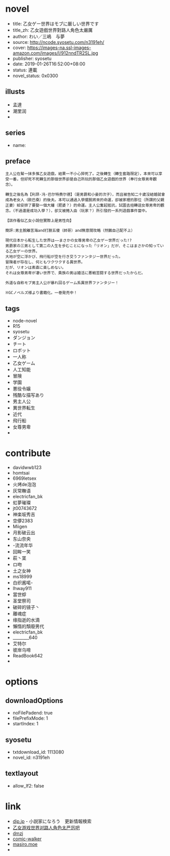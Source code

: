 # novel

- title: 乙女ゲー世界はモブに厳しい世界です
- title_zh: 乙女遊戲世界對路人角色太嚴厲
- author: わい／三嶋　与夢
- source: http://ncode.syosetu.com/n3191eh/
- cover: https://images-na.ssl-images-amazon.com/images/I/912nndTR2SL.jpg
- publisher: syosetu
- date: 2019-01-26T16:52:00+08:00
- status: 連載
- novel_status: 0x0300

## illusts

- 孟達
- 潮里润
- 

## series

- name:

## preface


```
主人公在幫一抹多推乙女遊戲，結果一不小心猝死了。之後轉生（轉生套路限定），本來可以享受一番，但好死不死轉生的那個世界卻是自己所玩的那個乙女遊戲的世界（奉行女尊男卑觀念）。  

轉生之後名為【利昂·冯·巴尔特费尔德】（是男爵和小妾的次子），而且被告知二十歲沒結婚就會成為老女人（歐巴桑）的後夫。本可以通過入學擺脫將來的命運，卻被家裡的那位（所謂的父親正妻）給安排了要娶一個大嬸（肥婆？）的命運。主人公奮起抵抗，試圖去扭轉這女尊男卑的觀念。（不過還是成功入學？），卻又被捲入由（玩家？）所引發的一系列遊戲事件當中。  

【該作看似乙女小說但實際上是男性向】  

簡評:男主脫離苦海and打臉五傻（帥哥）and無意間攻略（然鵝自己配不上）

現代日本から転生した世界は――まさかの女尊男卑の乙女ゲー世界だった!?
男爵家の三男として第二の人生を歩むことになった「リオン」だが、そこはまさかの知っている乙女ゲーの世界。
大地が空に浮かび、飛行船が空を行き交うファンタジー世界だった。
冒険者が存在し、何ともワクワクする異世界。
だが、リオンは素直に楽しめない。
それは女尊男卑が凄い世界で、貴族の男は婚活に悪戦苦闘する世界だったからだ。

外道な自称モブ男主人公が暴れ回るゲーム系異世界ファンタジー！

※GCノベルズ様より書籍化。一巻発売中！
```

## tags

- node-novel
- R15
- syosetu
- ダンジョン
- チート
- ロボット
- 一人称
- 乙女ゲーム
- 人工知能
- 冒険
- 学園
- 悪役令嬢
- 残酷な描写あり
- 男主人公
- 異世界転生
- 近代
- 飛行船
- 女尊男卑
- 

# contribute

- davidwwb123
- homtsai
- 6969letsex
- 火烤de泡泡
- 灰常瞴语
- electricfan_bk
- 虹夢璀璨
- jt00743672
- 神楽坂秀吉
- 空儚2383
- Miigen
- 月影破云出
- 东山奈央
- -流流年华
- 回眸一笑
- 萩丶枼
- ロ吻
- 土之女神
- ms18999
- 白织酱喏-
- lhway911
- 當世蜉
- 圣堂祭司
- 破碎的镜子丶
- 離魂症
- 缘指逝的水滴
- 懶惰的頹廢男代
- electricfan_bk
- ________640
- 艾特尔
- 彼岸乌啼
- ReadBook642
- 

# options

## downloadOptions

- noFilePadend: true
- filePrefixMode: 1
- startIndex: 1

## syosetu

- txtdownload_id: 1113080
- novel_id: n3191eh

## textlayout

- allow_lf2: false

# link

- [dip.jp](https://narou.nar.jp/search.php?text=n3191eh&novel=all&genre=all&new_genre=all&length=0&down=0&up=100) - 小説家になろう　更新情報検索
- [乙女游戏世界对路人角色太严厉吧](https://tieba.baidu.com/f?kw=%E4%B9%99%E5%A5%B3%E6%B8%B8%E6%88%8F%E4%B8%96%E7%95%8C%E5%AF%B9%E8%B7%AF%E4%BA%BA%E8%A7%92%E8%89%B2%E5%A4%AA%E4%B8%A5%E5%8E%89&ie=utf-8&tp=0 "乙女游戏世界对路人角色太严厉")
- [dmzj](https://manhua.dmzj.com/yinvyouxishijieduilurenjuesehenbuyouhao/)
- [comic-walker](https://comic-walker.com/contents/detail/KDCW_FS01200541010000_68/)
- [masiro.moe](https://masiro.moe/forum.php?mod=forumdisplay&fid=60&page=1)
- 

